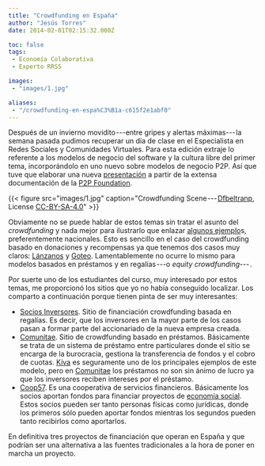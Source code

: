 ```yaml
---
title: "Crowdfunding en España"
author: "Jesús Torres"
date: 2014-02-01T02:15:32.000Z

toc: false
tags:
 - Economía Colaborativa
 - Experto RRSS

images:
 - "images/1.jpg" 

aliases:
 - "/crowdfunding-en-espa%C3%B1a-c615f2e1abf0"
---
```


Después de un invierno movidito ---entre gripes y alertas máximas--- la semana pasada pudimos recuperar un día de clase en el Especialista en Redes Sociales y Comunidades Virtuales.
Para esta edición extraje lo referente a los modelos de negocio del software y la cultura libre del primer tema, incorporándolo en uno nuevo sobre modelos de negocio P2P.
Así que tuve que elaborar una nueva [presentación](http://jmtorres.webs.ull.es/slides/modelos_de_negocio_p2p/) a partir de la extensa documentación de la [P2P Foundation](http://p2pfoundation.net/Category:Business_Models).

{{< figure src="images/1.jpg" caption="Crowdfunding Scene --- [Dfbeltranp](https://commons.wikimedia.org/w/index.php?title=User:Dfbeltranp&action=edit&redlink=1), License [CC-BY-SA-4.0](https://creativecommons.org/licenses/by-sa/4.0/deed.en)" >}}

Obviamente no se puede hablar de estos temas sin tratar el asunto del _crowdfunding_ y nada mejor para ilustrarlo que enlazar [algunos ejemplo](http://jmtorres.webs.ull.es/slides/modelos_de_negocio_p2p/#/4/3)s, preferentemente nacionales.
Esto es sencillo en el caso del crowdfunding basado en donaciones y recompensas ya que tenemos dos casos muy claros: [Lánzanos](http://www.lanzanos.com/) y [Goteo](http://www.goteo.org/).
Lamentablemente no ocurre lo mismo para modelos basados en préstamos y en regalías ---o _equity crowdfunding_--- .

Por suerte uno de los estudiantes del curso, muy interesado por estos temas, me proporcionó los sitios que yo no había conseguido localizar.
Los comparto a continuación porque tienen pinta de ser muy interesantes:

* [Socios Inversores](https://www.sociosinversores.es/).
Sitio de financiación crowdfunding basada en regalías.
Es decir, que los inversores en la mayor parte de los casos pasan a formar parte del accionariado de la nueva empresa creada.
* [Comunitae](http://www.comunitae.com/).
Sitio de crowdfunding basado en préstamos.
Básicamente se trata de un sistema de préstamo entre particulares donde el sitio se encarga de la burocracia, gestiona la transferencia de fondos y el cobro de cuotas.
[Kiva](http://www.kiva.org/) es seguramente uno de los principales ejemplos de este modelo, pero en [Comunitae](http://www.comunitae.com/) los préstamos no son sin ánimo de lucro ya que los inversores reciben intereses por el préstamo.
* [Coop57](http://www.coop57.coop/).
Es una cooperativa de servicios financieros.
Básicamente los socios aportan fondos para financiar proyectos de [economía social](http://es.wikipedia.org/wiki/Econom%C3%ADa_social).
Estos socios pueden ser tanto personas físicas como jurídicas, donde los primeros sólo pueden aportar fondos mientras los segundos pueden tanto recibirlos como aportarlos.

En definitiva tres proyectos de financiación que operan en España y que podrían ser una alternativa a las fuentes tradicionales a la hora de poner en marcha un proyecto.
